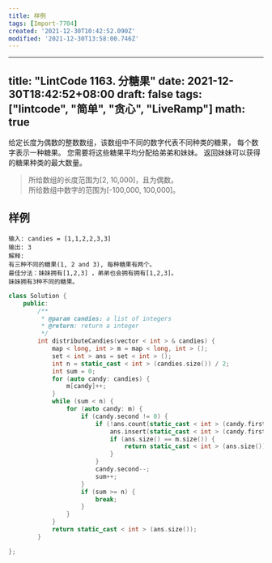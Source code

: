```yaml
---
title: 样例
tags: [Import-7704]
created: '2021-12-30T10:42:52.090Z'
modified: '2021-12-30T13:58:00.746Z'
---
```


---
title: "LintCode 1163. 分糖果"
date: 2021-12-30T18:42:52+08:00
draft: false
tags: ["lintcode", "简单", "贪心", "LiveRamp"]
math: true
---

给定长度为偶数的整数数组，该数组中不同的数字代表不同种类的糖果， 每个数字表示一种糖果。 您需要将这些糖果平均分配给弟弟和妹妹。 返回妹妹可以获得的糖果种类的最大数量。

> 所给数组的长度范围为[2, 10,000]，且为偶数。  
> 所给数组中数字的范围为[-100,000, 100,000]。

<!--more-->

## 样例

```
输入: candies = [1,1,2,2,3,3]
输出: 3
解释:
有三种不同的糖果(1, 2 and 3), 每种糖果有两个。
最佳分法：妹妹拥有[1,2,3] ，弟弟也会拥有拥有[1,2,3]。
妹妹拥有3种不同的糖果。
```

```cpp
class Solution {
    public:
        /**
         * @param candies: a list of integers
         * @return: return a integer
         */
        int distributeCandies(vector < int > & candies) {
            map < long, int > m = map < long, int > ();
            set < int > ans = set < int > ();
            int n = static_cast < int > (candies.size()) / 2;
            int sum = 0;
            for (auto candy: candies) {
                m[candy]++;
            }
            while (sum < n) {
                for (auto candy: m) {
                    if (candy.second != 0) {
                        if (!ans.count(static_cast < int > (candy.first))) {
                            ans.insert(static_cast < int > (candy.first));
                            if (ans.size() == m.size()) {
                                return static_cast < int > (ans.size());
                            }
                        }
                        candy.second--;
                        sum++;
                    }
                    if (sum >= n) {
                        break;
                    }
                }
            }
            return static_cast < int > (ans.size());
        }

};
```
